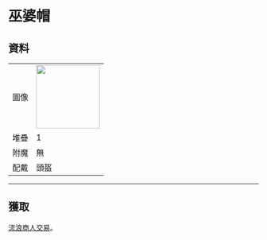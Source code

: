 # 巫婆帽

## 資料
<table>
    <tr><td align="end">圖像</td><td><img src="https://i.imgur.com/K5wTp0D.png" width="128"/></td></tr>
    <tr><td align="end">堆疊</td><td>1</td></tr>
    <tr><td align="end">附魔</td><td>無</td></tr>
    <tr><td align="end">配戴</td><td>頭盔</td></tr>
</table>

---

## 獲取
[流浪商人交易](../feature/enhanced_wandering_trader.md)。